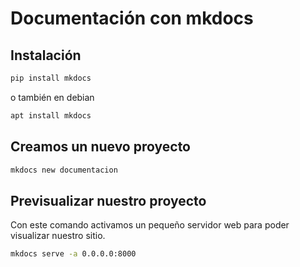 # Documentación con mkdocs

## Instalación
```bash
pip install mkdocs
```
o también en debian
```bash
apt install mkdocs
```

## Creamos un nuevo proyecto
```bash
mkdocs new documentacion
```

## Previsualizar nuestro proyecto
Con este comando activamos un pequeño servidor web para poder visualizar nuestro sitio.
```bash
mkdocs serve -a 0.0.0.0:8000
```